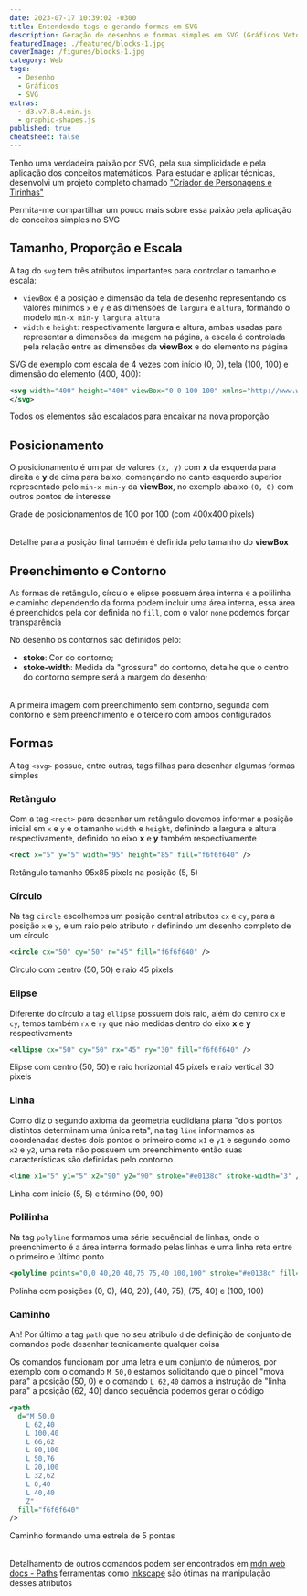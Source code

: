 ```yaml
---
date: 2023-07-17 10:39:02 -0300
title: Entendendo tags e gerando formas em SVG
description: Geração de desenhos e formas simples em SVG (Gráficos Vetoriais)
featuredImage: ./featured/blocks-1.jpg
coverImage: /figures/blocks-1.jpg
category: Web
tags:
  - Desenho
  - Gráficos
  - SVG
extras:
  - d3.v7.8.4.min.js
  - graphic-shapes.js
published: true
cheatsheet: false
---
```


Tenho uma verdadeira paixão por SVG, pela sua simplicidade e pela aplicação dos conceitos matemáticos. Para estudar e aplicar técnicas, desenvolvi um projeto completo chamado ["Criador de Personagens e Tirinhas"](https://comics.johnywalves.com.br/)

Permita-me compartilhar um pouco mais sobre essa paixão pela aplicação de conceitos simples no SVG

## Tamanho, Proporção e Escala

A tag do `svg` tem três atributos importantes para controlar o tamanho e escala:

- `viewBox` é a posição e dimensão da tela de desenho representando os valores mínimos `x` e `y` e as dimensões de `largura` e `altura`, formando o modelo `min-x min-y largura altura`
- `width` e `height`: respectivamente largura e altura, ambas usadas para representar a dimensões da imagem na página, a escala é controlada pela relação entre as dimensões da **viewBox** e do elemento na página

SVG de exemplo com escala de 4 vezes com início (0, 0), tela (100, 100) e dimensão do elemento (400, 400):

```xml
<svg width="400" height="400" viewBox="0 0 100 100" xmlns="http://www.w3.org/2000/svg">
</svg>
```

Todos os elementos são escalados para encaixar na nova proporção

## Posicionamento

O posicionamento é um par de valores `(x, y)` com **x** da esquerda para direita e **y** de cima para baixo, començando no canto esquerdo superior representado pelo `min-x min-y` da **viewBox**, no exemplo abaixo `(0, 0)` com outros pontos de interesse

<p class="center bold">Grade de posicionamentos de 100 por 100 (com 400x400 pixels)</p>

<div id="d3_grid" class="d3_graph" style="margin:0 auto 2rem;">
  <div id="loading_graphic"></div>
</div>

Detalhe para a posição final também é definida pelo tamanho do **viewBox**

## Preenchimento e Contorno

As formas de retângulo, círculo e elipse possuem área interna e a polilinha e caminho dependendo da forma podem incluir uma área interna, essa área é preenchidos pela cor definida no `fill`, com o valor `none` podemos forçar transparência

No desenho os contornos são definidos pelo:

- **stoke**: Cor do contorno;
- **stoke-width**: Medida da "grossura" do contorno, detalhe que o centro do contorno sempre será a margem do desenho;

<div id="d3_fill_stroke" class="d3_graph" style="margin:0 auto 2rem;">
  <div id="loading_graphic"></div>
</div>

A primeira imagem com preenchimento sem contorno, segunda com contorno e sem preenchimento e o terceiro com ambos configurados

## Formas

A tag `<svg>` possue, entre outras, tags filhas para desenhar algumas formas simples

### Retângulo

Com a tag `<rect>` para desenhar um retângulo devemos informar a posição inicial em `x` e `y` e o tamanho `width` e `height`, definindo a largura e altura respectivamente, definido no eixo **x** e **y** também respectivamente

```xml
<rect x="5" y="5" width="95" height="85" fill="f6f6f640" />
```

<p class="center bold">Retângulo tamanho 95x85 pixels na posição (5, 5)</p>

<div id="d3_rect" class="d3_graph" style="margin:0 auto;">
  <div id="loading_graphic"></div>
</div>

### Círculo

Na tag `circle` escolhemos um posição central atributos `cx` e `cy`, para a posição `x` e `y`, e um raio pelo atributo `r` definindo um desenho completo de um círculo

```xml
<circle cx="50" cy="50" r="45" fill="f6f6f640" />
```

<p class="center bold">Círculo com centro (50, 50) e raio 45 pixels</p>

<div id="d3_circle" class="d3_graph" style="margin:0 auto;">
  <div id="loading_graphic"></div>
</div>

### Elipse

Diferente do círculo a tag `ellipse` possuem dois raio, além do centro `cx` e `cy`, temos também `rx` e `ry` que não medidas dentro do eixo **x** e **y** respectivamente

```xml
<ellipse cx="50" cy="50" rx="45" ry="30" fill="f6f6f640" />
```

<p class="center bold">Elipse com centro (50, 50) e raio horizontal 45 pixels e raio vertical 30 pixels</p>

<div id="d3_ellipse" class="d3_graph" style="margin:0 auto;">
  <div id="loading_graphic"></div>
</div>

### Linha

Como diz o segundo axioma da geometria euclidiana plana "dois pontos distintos determinam uma única reta", na tag `line` informamos as coordenadas destes dois pontos o primeiro como `x1` e `y1` e segundo como `x2` e `y2`, uma reta não possuem um preenchimento então suas características são definidas pelo contorno

```xml
<line x1="5" y1="5" x2="90" y2="90" stroke="#e0138c" stroke-width="3" />
```

<p class="center bold">Linha com início (5, 5) e término (90, 90)</p>

<div id="d3_line" class="d3_graph" style="margin:0 auto;">
  <div id="loading_graphic"></div>
</div>

### Polilinha

Na tag `polyline` formamos uma série sequêncial de linhas, onde o preenchimento é a área interna formado pelas linhas e uma linha reta entre o primeiro e último ponto

```xml
<polyline points="0,0 40,20 40,75 75,40 100,100" stroke="#e0138c" fill="f6f6f640"  stroke-width="3" />
```

<p class="center bold">Polinha com posições (0, 0), (40, 20), (40, 75), (75, 40) e (100, 100)</p>

<div id="d3_polyline" class="d3_graph" style="margin:0 auto;">
  <div id="loading_graphic"></div>
</div>

### Caminho

Ah! Por último a tag `path` que no seu atribulo `d` de definição de conjunto de comandos pode desenhar tecnicamente qualquer coisa

Os comandos funcionam por uma letra e um conjunto de números, por exemplo com o comando `M 50,0` estamos solicitando que o pincel "mova para" a posição (50, 0) e o comando `L 62,40` damos a instrução de "linha para" a posição (62, 40) dando sequência podemos gerar o código

```xml
<path
  d="M 50,0
    L 62,40
    L 100,40
    L 66,62
    L 80,100
    L 50,76
    L 20,100
    L 32,62
    L 0,40
    L 40,40
    Z"
  fill="f6f6f640"
/>
```

<p class="center bold">Caminho formando uma estrela de 5 pontas</p>

<div id="d3_path" class="d3_graph" style="margin:0 auto 2rem;">
  <div id="loading_graphic"></div>
</div>

Detalhamento de outros comandos podem ser encontrados em [mdn web docs - Paths](https://developer.mozilla.org/en-US/docs/Web/SVG/Tutorial/Paths) ferramentas como [Inkscape](https://inkscape.org/pt-br) são ótimas na manipulação desses atributos
